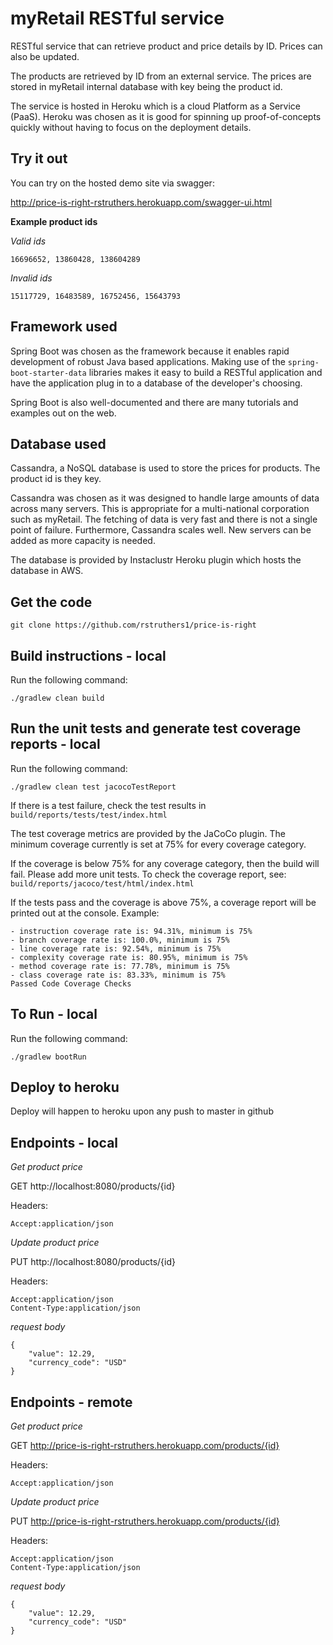 # myRetail RESTful service

RESTful service that can retrieve product and price details by ID. Prices can also be updated.

The products are retrieved by ID from an external service. The prices are stored in myRetail internal database
with key being the product id.

The service is hosted in Heroku which is a cloud Platform as a Service (PaaS). Heroku was chosen as it is good
for spinning up proof-of-concepts quickly without having to focus on the deployment details.

## Try it out

You can try on the hosted demo site via swagger:

http://price-is-right-rstruthers.herokuapp.com/swagger-ui.html

**Example product ids**

*Valid ids*

```
16696652, 13860428, 138604289
```

*Invalid ids*
```
15117729, 16483589, 16752456, 15643793
```

## Framework used

Spring Boot was chosen as the framework because it enables rapid development of robust Java based applications.
Making use of the `spring-boot-starter-data` libraries makes it easy to build a RESTful application and
have the application plug in to a database of the developer's choosing.

Spring Boot is also well-documented and there are many tutorials and examples out on the web.


## Database used

Cassandra, a NoSQL database is used to store the prices for products. The product id is they key.

Cassandra was chosen as it was designed to handle large amounts of data across many servers. This is
appropriate for a multi-national corporation such as myRetail. The fetching of data is very fast and there
is not a single point of failure. Furthermore, Cassandra scales well. New servers can be added as more capacity
is needed.

The database is provided by Instaclustr Heroku plugin which hosts the database in AWS.

## Get the code

```
git clone https://github.com/rstruthers1/price-is-right
```


## Build instructions - local

Run the following command:

```
./gradlew clean build
```

## Run the unit tests and generate test coverage reports - local

Run the following command:

```
./gradlew clean test jacocoTestReport
```

If there is a test failure, check the test results in `build/reports/tests/test/index.html`

The test coverage metrics are provided by the JaCoCo plugin. The minimum coverage currently is
set at 75% for every coverage category.

If the coverage is below 75% for any  coverage category, then the build will fail. Please add
more unit tests. To check the coverage report, see: `build/reports/jacoco/test/html/index.html`  

If the tests pass and the coverage is above 75%, a coverage report will be printed out at the 
console. Example:

 ```
 - instruction coverage rate is: 94.31%, minimum is 75%
 - branch coverage rate is: 100.0%, minimum is 75%
 - line coverage rate is: 92.54%, minimum is 75%
 - complexity coverage rate is: 80.95%, minimum is 75%
 - method coverage rate is: 77.78%, minimum is 75%
 - class coverage rate is: 83.33%, minimum is 75%
Passed Code Coverage Checks
```


## To Run - local

Run the following command:

```
./gradlew bootRun
```

## Deploy to heroku

Deploy will happen to heroku upon any push to master in github

## Endpoints - local

*Get product price*

GET http://localhost:8080/products/{id}

Headers:

```
Accept:application/json
```

*Update product price*

PUT http://localhost:8080/products/{id}

Headers:

```
Accept:application/json
Content-Type:application/json
```

*request body*

```
{
    "value": 12.29,
    "currency_code": "USD"
}
```


## Endpoints - remote

*Get product price*

GET http://price-is-right-rstruthers.herokuapp.com/products/{id}

Headers:

```
Accept:application/json
```

*Update product price*

PUT http://price-is-right-rstruthers.herokuapp.com/products/{id}

Headers:

```
Accept:application/json
Content-Type:application/json
```

*request body*

```
{
    "value": 12.29,
    "currency_code": "USD"
}
```














